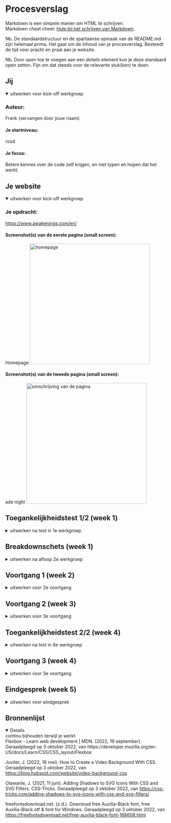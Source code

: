 # Procesverslag
Markdown is een simpele manier om HTML te schrijven.  
Markdown cheat cheet: [Hulp bij het schrijven van Markdown](https://github.com/adam-p/markdown-here/wiki/Markdown-Cheatsheet).

Nb. De standaardstructuur en de spartaanse opmaak van de README.md zijn helemaal prima. Het gaat om de inhoud van je procesverslag. Besteedt de tijd voor pracht en praal aan je website.

Nb. Door *open* toe te voegen aan een *details* element kun je deze standaard open zetten. Fijn om dat steeds voor de relevante stuk(ken) te doen.





## Jij

<details open>
  <summary>uitwerken voor kick-off werkgroep</summary>

  ### Auteur:
  Frank (vervangen door jouw naam)

  #### Je startniveau:
  rood

  #### Je focus:
  Betere kennes over de code zelf krijgen, en niet typen en hopen dat het werkt.
 
</details>





## Je website

<details open>
  <summary>uitwerken voor kick-off werkgroep</summary>

  ### Je opdracht:
  https://www.awakenings.com/en/

  #### Screenshot(s) van de eerste pagina (small screen): 
  Homepage 
  <img src="readme-images/sshomepage.png" width="375px" alt="homepage">

  #### Screenshot(s) van de tweede pagina (small screen):
  ade night 
  <img src="readme-images/screencapture-awakenings-en-events-2022-10-awakenings-opening-night-185750-2022-10-03-14_07_04.png" width="375px" alt="omschrijving van de pagina">
 
</details>



## Toegankelijkheidstest 1/2 (week 1)

<details>
  <summary>uitwerken na test in 1e werkgroep</summary>

  ### Bevindingen
  Lijst met je bevindingen die in de test naar voren kwamen:

  #### Screenreader
  Hier korte omschrijving (met indien nodig afbeeldingen)
  De screenreeder gaat goede volgorde af. er word duidelijke opgenoemd wat wat is

  Hier een omschrijving van hoe het opgelost kan worden (met indien nodig afbeeldingen)




  #### Muis en Toetsenbord 
  Hier korte omschrijving (met indien nodig afbeeldingen)

  Hier een omschrijving van hoe het opgelost kan worden (met indien nodig afbeeldingen)


  #### Motoriek (shocks, elastiekjes)
  Hier korte omschrijving (met indien nodig afbeeldingen)
  Door de schokken kon je af en toe per ongeluk je muis inklikken en
  naar een pagina gaan wat niet de bedoeling was.

  Hier een omschrijving van hoe het opgelost kan worden (met indien nodig afbeeldingen)
  Niet het hele plaatje klikbaar maken, maar alleen de titel.


  #### Visueel (brillen, contrast, kleurenblind, dark/light). 
  Hier korte omschrijving (met indien nodig afbeeldingen)
Het kleurenblind effect zorgt voor niet een verschil wat de website ongebruiker maakt voor de user. De site zit vol kleuren, met niet 1 "officiele" kleur. Ook zijn de letters en afbeelding erg groot, dus zelfs met een blur of gedeeltelijk kleurverlies is het meeste van de sit nog steeds zichtbaar en goed te gebruiken.

  Hier een omschrijving van hoe het opgelost kan worden (met indien nodig afbeeldingen)
 Hierbij ervaarde ik niet veel problemen.
</details>



## Breakdownschets (week 1)

<details>
  <summary>uitwerken na afloop 2e werkgroep</summary>

  ### de hele pagina: 
  <img src="readme-images/breakdownschets.png" width="375px" alt="breakdown schets 1">
  <img src="readme-images/breakdown2.png" width="375px" alt="breakdown schets 2">
  

  ### dynamisch deel (bijv menu): 
  <img src="readme-images/breakdownmenu.PNG" width="375px" alt="breakdown van een dynamisch deel">


</details>





## Voortgang 1 (week 2)

<details>
  <summary>uitwerken voor 2e voortgang</summary>

  ### Stand van zaken
  hier dit ging goed & dit was lastig (neem ook screenshots op van delen van je website en code)

  Ik had de afbeeldig en video strak onder elkaar gekregen. Het zoomde in en veranderde van kleur net zoals bij de awakenings site. Ik heb de juiste font en text style overgenomen. Het is me nog niet gelukt om de awakenings logo, wat een vector is, voor de video te krijgen. Ook wilt de h2,3 en 4 niet dezelfde left waarde aannemen.


  ### Agenda voor meeting
  samen met je groepje opstellen

  | student 1                                               | student 2          | student 3    | student 4        |
  | bespreken wat ik moest doen omdat ik achterliep         | ---                | ---          | ---              |
  | dit bespreken                                           | en dit             | en ik dit    | en dan ik dat    |
  | en dat ook nog                                          | dit als er tijd is | nog een punt | dit wil ik zeker |
  | ...                                                     | ...                | ...          | ...              |


  ### Verslag van meeting
  hier na afloop snel de uitkomsten van de meeting vastleggen

Punten

Ik had mijn website niet online gezet op github, dit moet ik nog doen. De readme was nog niet genoeg aangevuld.
Op bepaalde plekken had ik een <h4> gebruikt ipv een <a>. Ook had ik breaks toegevoegd, maar dit kon ik makkelijker oplossen doormiddel van een nieuw
h2 elementje. Om te voorkomen dat de browsers waarde meegaf heb ik een css reset toegevoegd. Ook inplaats van divjes :nth-of-type gebruiken.


</details>




## Voortgang 2 (week 3)

<details>
  <summary>uitwerken voor 3e voortgang</summary>

  ### Stand van zaken
  hier dit ging goed & dit was lastig (neem ook screenshots op van delen van je website en code)

Ik heb een slider boven in het menu toegevoegd met een paar items die op de site stonden. Ik kreeg in eerste instantie de scrollbar niet weg, maar daar heeft Russel mij mee geholpen met het volgende stukje code: 
::-webkit-scrollbar{
    width: 10px;
}
Dit zorgt ervoor dat die niet zichtbaar is.

Bij de slider van de header heb ik de tekst een donkerdere kleur zwart gegeven, wat meer witruimte en een text-shadow (text-shadow: 1px 1px 0px black;) zodat het beter leesbaar is.
Awakenings versie:

 <img src="readme-images/awakeningsheadr.PNG" width="375px" alt="awakeningsheader">
 
Mijn versie:

<img src="readme-images/mijnheder.PNG" width="375px" alt="mijnheader">
 
Wat ik heb toegevoegd deze week is een text-shadow aan de alle tekst op de plaatjes behalve de h3’s. Dit waren transparante letters met een stroke, als ik hierbij een normale text-shadow toevoegde werd de binnenkant zwart. Dit heb ik anders gedaan, namelijk met een svg filter:
h2,h4,p, section {
    text-shadow: 1px 1px 0px black;
  }
  
  h3{
    filter: drop-shadow(1px 1px 0px rgb(0 0 0 / 0.4));
  }

Hierna heb ik de footer toegevoegd. Op de Awakenings website ziet de footer er als volgt uit:
  
   <img src="readme-images/awakeningsfooter.png" width="375px" alt="awakeningsfooter">

 
Ik heb ervoor gekozen om de footer wat groter te maken qua tekst, de afbeelding van de social media groter en meer verspreid, zodat ze makkelijker klik baar zijn. Dat ziet er als volgt uit:
  
   <img src="readme-images/mijnfooter.png" width="375px" alt="mijnfooter">


  ### Agenda voor meeting
  samen met je groepje opstellen

  | student 1                       | student 2          | student 3    | student 4        |
  | Mijn html tabbaar maken         | alles clickbaar maken, stijl van slider aanpassen, tekst blij klok              | ---          | ---              |
  | dit bespreken                   | en dit             | en ik dit    | en dan ik dat    |
  | en dat ook nog                  | dit als er tijd is | nog een punt | dit wil ik zeker |
  | ...                             | ...                | ...          | ...              |


  ### Verslag van meeting
  hier na afloop snel de uitkomsten van de meeting vastleggen

  - punt 1
  - punt 2
  - nog een punt
  - ...

</details>





## Toegankelijkheidstest 2/2 (week 4)

<details>
  <summary>uitwerken na test in 8e werkgroep</summary>

  ### Bevindingen
  Lijst met je bevindingen die in de test naar voren kwamen (geef ook aan wat er verbeterd is):

  #### Screenreader
  Hier korte omschrijving (met indien nodig afbeeldingen)

  de kopjes worden overgeslagen inclusief de footer.

  Hier een omschrijving van hoe het opgelost kan worden (met indien nodig afbeeldingen)


  #### Muis en Toetsenbord 
  Hier korte omschrijving (met indien nodig afbeeldingen)
  tab: Met de tab komt die alleen maar bij de a van de plaatjes van events.
  Blur: de kleine tekst en de transparante tekst word bij sommige delen onleesbaar.
  <img src="readme-images/afbeeldingblur.jpg">

  Hier een omschrijving van hoe het opgelost kan worden (met indien nodig afbeeldingen)


  #### Motoriek (shocks, elastiekjes)
  Hier korte omschrijving (met indien nodig afbeeldingen)

  Eerst op de site merkte ik dat ik overal op klikte omdat de hele afbeelding een knop was. wat ik aangepast dat ik 
  geen header gemaakt had van de onderste tekst, maar een atje die al enige een link heeft. waardoor je specifieker
  moet klikken

  Hier een omschrijving van hoe het opgelost kan worden (met indien nodig afbeeldingen)


  #### Visueel (brillen, contrast, kleurenblind, dark/light). 
  Hier korte omschrijving (met indien nodig afbeeldingen)
  geteste brillen: Half zicht, tunnelvisie, low contrast.
  De brillen heinfield loss, central field loss, combined field loss & peripheral field loss hebben geen effect op de site, het is nog steeds goed zichtbaar.
  lowcontrast, color#0779p en blur  zorgen ervoor dat de site slecht leesbaar is.

  Hier een omschrijving van hoe het opgelost kan worden (met indien nodig afbeeldingen)

</details>





## Voortgang 3 (week 4)

<details>
  <summary>uitwerken voor 3e voortgang</summary>

  ### Stand van zaken
  hier dit ging goed & dit was lastig (neem ook screenshots op van delen van je website en code)


  ### Agenda voor meeting
  samen met je groepje opstellen

  | student 1                       | student 2          | student 3    | student 4        |
  | Mijn html tabbaar maken         | alles clickbaar maken, stijl van slider aanpassen, tekst blij klok              | ---          | ---              |
  | dit bespreken                   | en dit             | en ik dit    | en dan ik dat    |
  | en dat ook nog                  | dit als er tijd is | nog een punt | dit wil ik zeker |
  | ...                             | ...                | ...          | ...              |


  ### Verslag van meeting
  hier na afloop snel de uitkomsten van de meeting vastleggen

  - punt 1
  - punt 2
  - nog een punt
  - ...

</details>





## Eindgesprek (week 5)

<details>
  <summary>uitwerken voor eindgesprek</summary>

  ### Je uitkomst - karakteristiek screenshots:
  <img src="readme-images/dummy-plaatje.jpg" width="375px" alt="uitomst opdracht 1">


  ### Dit ging goed/Heb ik geleerd: 
  Korte omschrijving met plaatjes

  <img src="readme-images/dummy-plaatje.jpg" width="375px" alt="top">


  ### Dit was lastig/Is niet gelukt:
  Korte omschrijving met plaatjes

  <img src="readme-images/dummy-plaatje.jpg" width="375px" alt="bummer">
</details>





## Bronnenlijst

<details open>
  <summary>continu bijhouden terwijl je werkt</summary>
Flexbox - Learn web development | MDN. (2022, 19 september). Geraadpleegd op 3 oktober 2022, van https://developer.mozilla.org/en-US/docs/Learn/CSS/CSS_layout/Flexbox 

Juviler, J. (2022, 16 mei). How to Create a Video Background With CSS. Geraadpleegd op 3 oktober 2022, van https://blog.hubspot.com/website/video-background-css 

Olawanle, J. (2021, 11 juni). Adding Shadows to SVG Icons With CSS and SVG Filters. CSS-Tricks. Geraadpleegd op 3 oktober 2022, van https://css-tricks.com/adding-shadows-to-svg-icons-with-css-and-svg-filters/

freefontsdownload.net. (z.d.). Download free Auxilia-Black font, free Auxilia-Black.otf &  font for Windows. Geraadpleegd op 3 oktober 2022, van https://freefontsdownload.net/free-auxilia-black-font-168608.html


</details>
